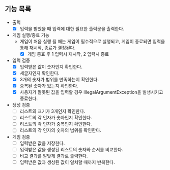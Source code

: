 ## 기능 목록
- 출력
    - [x] 입력을 받았을 때 입력에 대한 필요한 출력문을 출력한다.
- 게임 실행/종료 기능
    -  게임이 처음 실행 될 때는 게임이 필수적으로 실행되고, 게임이 종료되면 입력을 통해 재시작, 종료가 결정된다.
        - [x] 게임 종효 후 1 입력시 재시작, 2 입력시 종료
- 입력 검증
    - [x] 입력받은 값이 숫자인지 확인한다.
    - [x] 세글자인지 확인한다.
    - [x] 3개의 숫자가 범위를 만족하는지 확인한다.
    - [x] 중복된 숫자가 있는지 확인한다.
    - [x] 사용자가 잘못된 값을 입력할 경우 IllegalArgumentException을 발생시키고 종료한다.
- 생성 검증
    - [ ] 리스트의 크기가 3개인지 확인한다.
    - [ ] 리스트의 각 인자가 숫자인지 확인한다.
    - [ ] 리스트의 각 인자가 중복인지 확인한다.
    - [ ] 리스트의 각 인자의 숫자의 범위를 확인한다.
- 게임 검증
    - [ ] 입력받은 값을 저장한다.
    - [ ] 입력받은 값을 생성된 리스트의 숫자와 순서를 비교한다.
    - [ ] 비교 결과를 알맞게 결과로 출력한다.
    - [ ] 입력받은 값과 생성된 값이 일치할 때까지 반복한다.